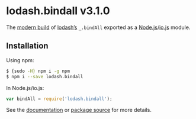 # lodash.bindall v3.1.0

The [modern build](https://github.com/lodash/lodash/wiki/Build-Differences) of [lodash’s](https://lodash.com/) `_.bindAll` exported as a [Node.js](http://nodejs.org/)/[io.js](https://iojs.org/) module.

## Installation

Using npm:

```bash
$ {sudo -H} npm i -g npm
$ npm i --save lodash.bindall
```

In Node.js/io.js:

```js
var bindAll = require('lodash.bindall');
```

See the [documentation](https://lodash.com/docs#bindAll) or [package source](https://github.com/lodash/lodash/blob/3.1.0-npm-packages/lodash.bindall) for more details.
